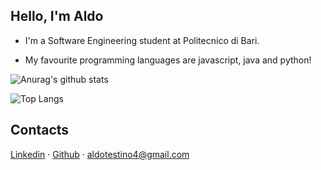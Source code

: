 ## Hello, I'm Aldo

* I'm a Software Engineering student at Politecnico di Bari.

* My favourite programming languages are javascript, java and python!

![Anurag's github stats](https://github-readme-stats.vercel.app/api?username=aldotestino&show_icons=true&theme=dracula)

![Top Langs](https://github-readme-stats.vercel.app/api/top-langs/?username=aldotestino&langs_count=20&layout=compact&theme=dracula)

## Contacts

[Linkedin](https://www.linkedin.com/in/aldo-testino-56486a244) · [Github](https://github.com/aldotestino) · aldotestino4@gmail.com